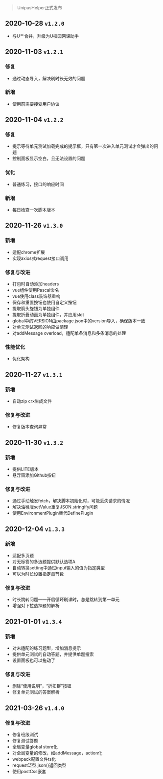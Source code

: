 > UnipusHelper正式发布

## 2020-10-28 ```v1.2.0```
- 与U艹合并，升级为U校园网课助手

## 2020-11-03 ```v1.2.1```
### 修复
- 通过动态导入，解决刷时长无效的问题
### 新增
- 使用前需要接受用户协议

## 2020-11-04 ```v1.2.2```
### 修复
- 提示等待单元测试加载完成的提示框，只有第一次进入单元测试才会弹出的问题
- 控制面板显示空白，且无法设置的问题
### 优化
- 普通练习，接口的响应时间
### 新增
- 每日检查一次脚本版本

## 2020-11-26 ```v1.3.0```
### 新增
- 适配chrome扩展
- 实现axios式request接口调用
### 修复与改进
- 打包时自动添加headers
- vue组件使用Pascal命名
- vue使用class装饰器重构
- 保存和重置按钮也使用自定义按钮
- 提取箭头旋钮为单独组件
- 提取折叠动画为单独组件，并应用slot
- global中的VERSION由package.json中的version导入，确保版本一致
- 对单元测试返回的响应做清理
- 对addMessage overload，适配单条消息和多条消息的处理
### 性能优化
- 优化架构

## 2020-11-27 ```v1.3.1```
### 新增
- 自动zip crx生成文件
### 修复与改进
- 修复版本查询异常

## 2020-11-30 ```v1.3.2```
### 新增
- 提供LITE版本
- 悬浮窗添加Github按钮
### 修复与改进
- 通过手动触发fetch，解决脚本初始化时，可能丢失请求的情况
- 解决油猴版setValue重复JSON.stringify问题
- 使用EnvironmentPlugin替代DefinePlugin

## 2020-12-04 ```v1.3.3```
### 新增
- 适配多页题
- 对无标答的多选题提供默认选项A
- 自动转换setting中通过input输入的值为指定类型
- 可以为时长设置指定章节数
### 修复与改进
- 时长跳转问题——开启循环刷课时，总是跳转到第一单元
- 增强对下拉选择题的解析

## 2021-01-01 ```v1.3.4```
### 新增
- 对未适配的练习题型，增加消息提示
- 提供单元测试的自动答题，并提供单题搜索
- 设置面板也可以拖动了
### 修复与改进
- 删除“使用说明”，“折扣群”按钮
- 修复单元测试的答案解析

## 2021-03-26 ```v1.4.0```
### 修复与改进
- 修复班级测试
- 修复测试答题
- 全局变量global store化
- 对全局变量的修改，如addMessage，action化
- webpack配置文件ts化
- request泛型.json()返回类型
- 使用postCss嵌套